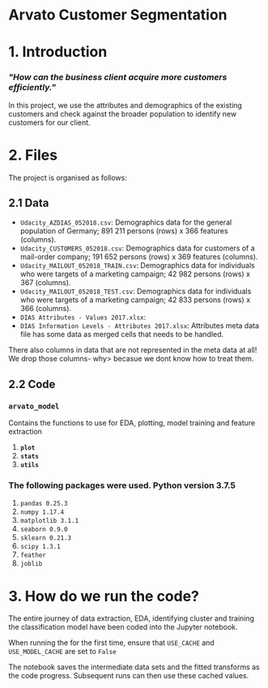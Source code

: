 # Arvato Customer Segmentation

# 1. Introduction
### *"How can the business client acquire more customers efficiently."*
In this project, we use the attributes and demographics of the existing customers and
check against the broader population to identify new customers for our client.

# 2. Files
The project is organised as follows:

## 2.1 Data
* `Udacity_AZDIAS_052018.csv`: Demographics data for the general population of Germany; 891 211 persons (rows) x 366 features (columns).
* `Udacity_CUSTOMERS_052018.csv`: Demographics data for customers of a mail-order company; 191 652 persons (rows) x 369 features (columns).
* `Udacity_MAILOUT_052018_TRAIN.csv`: Demographics data for individuals who were targets of a marketing campaign; 42 982 persons (rows) x 367 (columns).
* `Udacity_MAILOUT_052018_TEST.csv`: Demographics data for individuals who were targets of a marketing campaign; 42 833 persons (rows) x 366 (columns).
* `DIAS Attributes - Values 2017.xlsx`: 
* `DIAS Information Levels - Attributes 2017.xlsx`: 
Attributes meta data file has some data as merged cells that needs to be handled.

There also columns in data that are not represented in the meta data at all!
We drop those columns- why> becasue we dont know how to treat them. 

## 2.2 Code
### `arvato_model`
Contains the functions to use for EDA, plotting, model training and feature extraction 

1. **`plot`**
1. **`stats`**
1. **`utils`**

### The following packages were used. Python version 3.7.5
1. `pandas 0.25.3`
1. `numpy 1.17.4`
1. `matplotlib 3.1.1`
1. `seaborn 0.9.0`
1. `sklearn 0.21.3`
1. `scipy 1.3.1`
1. `feather`
1. `joblib`

# 3. How do we run the code?
The entire journey of data extraction, EDA, identifying cluster and training the classification
model have been coded into the Jupyter notebook. 

When running the for the first time, ensure that `USE_CACHE` and `USE_MODEL_CACHE` are set to `False`

The notebook saves the intermediate data sets and the fitted transforms as the code progress.
Subsequent runs can then use these cached values.
  


